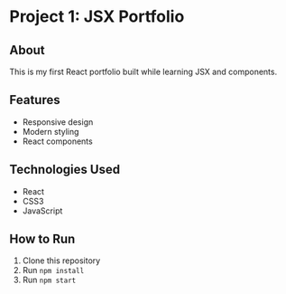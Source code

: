 # Project 1: JSX Portfolio

## About
This is my first React portfolio built while learning JSX and components.

## Features
- Responsive design
- Modern styling
- React components

## Technologies Used
- React
- CSS3
- JavaScript

## How to Run
1. Clone this repository
2. Run `npm install`
3. Run `npm start`
